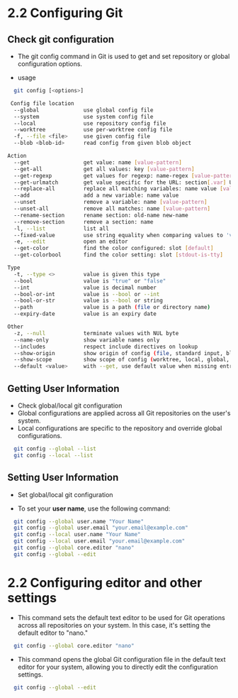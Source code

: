 # 2.2 Configuring Git

## Check git configuration

- The git config command in Git is used to get and set repository or global configuration options.

- usage

```bash
  git config [<options>]
```

```bash
 Config file location
  --global              use global config file
  --system              use system config file
  --local               use repository config file
  --worktree            use per-worktree config file
  -f, --file <file>     use given config file
  --blob <blob-id>      read config from given blob object

Action
  --get                 get value: name [value-pattern]
  --get-all             get all values: key [value-pattern]
  --get-regexp          get values for regexp: name-regex [value-pattern]
  --get-urlmatch        get value specific for the URL: section[.var] URL
  --replace-all         replace all matching variables: name value [value-pattern]
  --add                 add a new variable: name value
  --unset               remove a variable: name [value-pattern]
  --unset-all           remove all matches: name [value-pattern]
  --rename-section      rename section: old-name new-name
  --remove-section      remove a section: name
  -l, --list            list all
  --fixed-value         use string equality when comparing values to 'value-pattern'
  -e, --edit            open an editor
  --get-color           find the color configured: slot [default]
  --get-colorbool       find the color setting: slot [stdout-is-tty]

Type
  -t, --type <>         value is given this type
  --bool                value is "true" or "false"
  --int                 value is decimal number
  --bool-or-int         value is --bool or --int
  --bool-or-str         value is --bool or string
  --path                value is a path (file or directory name)
  --expiry-date         value is an expiry date

Other
  -z, --null            terminate values with NUL byte
  --name-only           show variable names only
  --includes            respect include directives on lookup
  --show-origin         show origin of config (file, standard input, blob, command line)
  --show-scope          show scope of config (worktree, local, global, system, command)
  --default <value>     with --get, use default value when missing entry
```

## Getting User Information

- Check global/local git configuration
- Global configurations are applied across all Git repositories on the user's system.
- Local configurations are specific to the repository and override global configurations.

```bash
  git config --global --list
  git config --local --list
```

## Setting User Information

- Set global/local git configuration

- To set your **user name**, use the following command:

```bash
  git config --global user.name "Your Name"
  git config --global user.email "your.email@example.com"
  git config --local user.name "Your Name"
  git config --local user.email "your.email@example.com"
  git config --global core.editor "nano"
  git config --global --edit
```

# 2.2 Configuring editor and other settings

- This command sets the default text editor to be used for Git operations across all repositories on your system. In this case, it's setting the default editor to "nano."

```bash
  git config --global core.editor "nano"
```

- This command opens the global Git configuration file in the default text editor for your system, allowing you to directly edit the configuration settings.

```bash
  git config --global --edit
```

